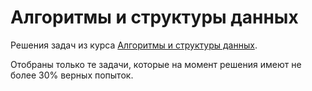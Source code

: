 # Алгоритмы и структуры данных
Решения задач из курса [Алгоритмы и структуры данных](https://stepik.org/course/120862/syllabus).

Отобраны только те задачи, которые на момент решения имеют не более 30% верных попыток.
